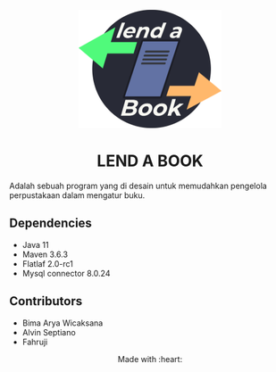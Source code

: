 <p align="center"> <img src="Logov1.png" width="256" height="212"> <br>
<h1 align="center" style="font-weight: bold"> LEND A BOOK </h1>

Adalah sebuah program yang di desain untuk memudahkan pengelola perpustakaan dalam mengatur buku.

## Dependencies
- Java 11
- Maven 3.6.3
- Flatlaf 2.0-rc1
- Mysql connector 8.0.24

## Contributors
- Bima Arya Wicaksana
- Alvin Septiano
- Fahruji

<p align="center"> Made with :heart: </p>
